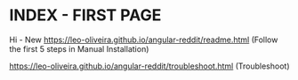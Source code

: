 # INDEX - FIRST PAGE
Hi - New 
<https://leo-oliveira.github.io/angular-reddit/readme.html> (Follow the first 5 steps in Manual Installation)

<https://leo-oliveira.github.io/angular-reddit/troubleshoot.html> (Troubleshoot)




